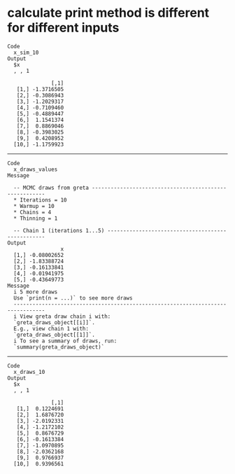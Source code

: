 # calculate print method is different for different inputs

    Code
      x_sim_10
    Output
      $x
      , , 1
      
                  [,1]
       [1,] -1.3716505
       [2,] -0.3086943
       [3,] -1.2029317
       [4,] -0.7109460
       [5,] -0.4889447
       [6,]  1.1541374
       [7,]  0.8869046
       [8,] -0.3983025
       [9,]  0.4208952
      [10,] -1.1759923
      
      

---

    Code
      x_draws_values
    Message
      
      -- MCMC draws from greta -------------------------------------------------------
      * Iterations = 10
      * Warmup = 10
      * Chains = 4
      * Thinning = 1
      
      -- Chain 1 (iterations 1...5) --------------------------------------------------
    Output
                     x
      [1,] -0.08002652
      [2,] -1.83388724
      [3,] -0.16133841
      [4,] -0.01941975
      [5,] -0.43649773
    Message
      i 5 more draws
      Use `print(n = ...)` to see more draws
      --------------------------------------------------------------------------------
      i View greta draw chain i with:
      `greta_draws_object[[i]]`. 
      E.g., view chain 1 with: 
      `greta_draws_object[[1]]`.
      i To see a summary of draws, run:
      `summary(greta_draws_object)`

---

    Code
      x_draws_10
    Output
      $x
      , , 1
      
                  [,1]
       [1,]  0.1224691
       [2,]  1.6876720
       [3,] -2.0192331
       [4,] -1.2172102
       [5,]  0.8676729
       [6,] -0.1613384
       [7,] -1.0970895
       [8,] -2.0362168
       [9,]  0.9766937
      [10,]  0.9396561
      
      

